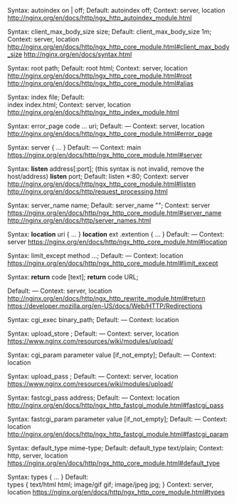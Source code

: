 Syntax:	 autoindex on | off;
Default: autoindex off;
Context: server, location
http://nginx.org/en/docs/http/ngx_http_autoindex_module.html

Syntax:	client_max_body_size size;
Default: client_max_body_size 1m;
Context: server, location
http://nginx.org/en/docs/http/ngx_http_core_module.html#client_max_body_size
http://nginx.org/en/docs/syntax.html


Syntax:	root path;
Default: root html;
Context: server, location
http://nginx.org/en/docs/http/ngx_http_core_module.html#root
http://nginx.org/en/docs/http/ngx_http_core_module.html#alias

Syntax:	index file;
Default:	
index index.html;
Context: server, location
http://nginx.org/en/docs/http/ngx_http_index_module.html

Syntax:	error_page code ... uri;
Default: —
Context: server, location
http://nginx.org/en/docs/http/ngx_http_core_module.html#error_page


Syntax:	server { ... }
Default:	—
Context: main
https://nginx.org/en/docs/http/ngx_http_core_module.html#server

Syntax:  **listen** address[:port]; (this syntax is not invalid, remove the host/address)
**listen** port;
Default: listen *:80;
Context: server
http://nginx.org/en/docs/http/ngx_http_core_module.html#listen
http://nginx.org/en/docs/http/request_processing.html

Syntax:	server_name name;
Default: server_name "";
Context: server
https://nginx.org/en/docs/http/ngx_http_core_module.html#server_name
http://nginx.org/en/docs/http/server_names.html

Syntax:	**location** uri { ... }
**location** ext .extention { ... }
Default:	—
Context: server
https://nginx.org/en/docs/http/ngx_http_core_module.html#location


Syntax:	limit_except method ...;
Default:	—
Context:	location
https://nginx.org/en/docs/http/ngx_http_core_module.html#limit_except

Syntax:	**return** code [text];
**return** code URL;
<!-- **return** URL; -->
Default: —
Context: server, location
http://nginx.org/en/docs/http/ngx_http_rewrite_module.html#return
https://developer.mozilla.org/en-US/docs/Web/HTTP/Redirections




Syntax:	cgi_exec binary_path;
Default:	—
Context:	location


Syntax: upload_store <location>;
Default:	—
Context:	server, location
https://www.nginx.com/resources/wiki/modules/upload/


<!-- impl in parsing but useless -->
Syntax:	cgi_param parameter value [if_not_empty];
Default:	—
Context:	location

<!-- //////////////// Not impl ////////////// -->
Syntax: upload_pass <location>;
Default:	—
Context:	server, location
https://www.nginx.com/resources/wiki/modules/upload/

Syntax:	fastcgi_pass address;
Default:	—
Context:	location
http://nginx.org/en/docs/http/ngx_http_fastcgi_module.html#fastcgi_pass

Syntax:	fastcgi_param parameter value [if_not_empty];
Default:	—
Context:	location
http://nginx.org/en/docs/http/ngx_http_fastcgi_module.html#fastcgi_param

Syntax:	default_type mime-type;
Default: default_type text/plain;
Context: http, server, location
https://nginx.org/en/docs/http/ngx_http_core_module.html#default_type

Syntax:	types { ... }
Default:	
types {
    text/html  html;
    image/gif  gif;
    image/jpeg jpg;
}
Context:	server, location
https://nginx.org/en/docs/http/ngx_http_core_module.html#types

